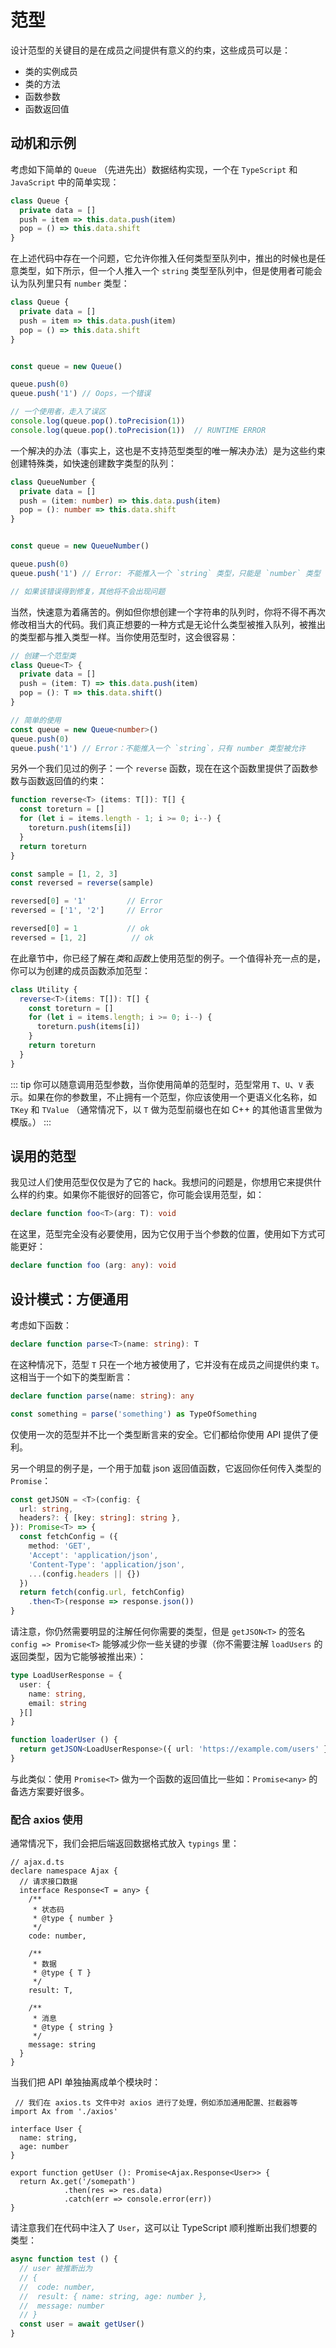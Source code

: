 # 范型

设计范型的关键目的是在成员之间提供有意义的约束，这些成员可以是：

- 类的实例成员
- 类的方法
- 函数参数
- 函数返回值

## 动机和示例

考虑如下简单的 `Queue` （先进先出）数据结构实现，一个在 `TypeScript` 和 `JavaScript` 中的简单实现：

```ts
class Queue {
  private data = []
  push = item => this.data.push(item)
  pop = () => this.data.shift
}
```

在上述代码中存在一个问题，它允许你推入任何类型至队列中，推出的时候也是任意类型，如下所示，但一个人推入一个 `string` 类型至队列中，但是使用者可能会认为队列里只有 `number` 类型：

```ts
class Queue {
  private data = []
  push = item => this.data.push(item)
  pop = () => this.data.shift
}


const queue = new Queue()

queue.push(0)
queue.push('1') // Oops，一个错误

// 一个使用者，走入了误区
console.log(queue.pop().toPrecision(1))
console.log(queue.pop().toPrecision(1))  // RUNTIME ERROR
```

一个解决的办法（事实上，这也是不支持范型类型的唯一解决办法）是为这些约束创建特殊类，如快速创建数字类型的队列：

```ts
class QueueNumber {
  private data = []
  push = (item: number) => this.data.push(item)
  pop = (): number => this.data.shift
}


const queue = new QueueNumber()

queue.push(0)
queue.push('1') // Error: 不能推入一个 `string` 类型，只能是 `number` 类型

// 如果该错误得到修复，其他将不会出现问题
```

当然，快速意为着痛苦的。例如但你想创建一个字符串的队列时，你将不得不再次修改相当大的代码。我们真正想要的一种方式是无论什么类型被推入队列，被推出的类型都与推入类型一样。当你使用范型时，这会很容易：

```ts
// 创建一个范型类
class Queue<T> {
  private data = []
  push = (item: T) => this.data.push(item)
  pop = (): T => this.data.shift()
}

// 简单的使用
const queue = new Queue<number>()
queue.push(0)
queue.push('1') // Error：不能推入一个 `string`，只有 number 类型被允许
```

另外一个我们见过的例子：一个 `reverse` 函数，现在在这个函数里提供了函数参数与函数返回值的约束：

```ts
function reverse<T> (items: T[]): T[] {
  const toreturn = []
  for (let i = items.length - 1; i >= 0; i--) {
    toreturn.push(items[i])
  }
  return toreturn
}

const sample = [1, 2, 3]
const reversed = reverse(sample)

reversed[0] = '1'         // Error
reversed = ['1', '2']     // Error

reversed[0] = 1           // ok
reversed = [1, 2]          // ok
```

在此章节中，你已经了解在*类*和*函数*上使用范型的例子。一个值得补充一点的是，你可以为创建的成员函数添加范型：

```ts
class Utility {
  reverse<T>(items: T[]): T[] {
    const toreturn = []
    for (let i = items.length; i >= 0; i--) {
      toreturn.push(items[i])
    }
    return toreturn
  }
}
```

::: tip
你可以随意调用范型参数，当你使用简单的范型时，范型常用 `T`、`U`、`V` 表示。如果在你的参数里，不止拥有一个范型，你应该使用一个更语义化名称，如 `TKey` 和 `TValue` （通常情况下，以 `T` 做为范型前缀也在如 C++ 的其他语言里做为模版。）
:::

## 误用的范型

我见过人们使用范型仅仅是为了它的 hack。我想问的问题是，你想用它来提供什么样的约束。如果你不能很好的回答它，你可能会误用范型，如：

```ts
declare function foo<T>(arg: T): void
```

在这里，范型完全没有必要使用，因为它仅用于当个参数的位置，使用如下方式可能更好：

```ts
declare function foo (arg: any): void
```

## 设计模式：方便通用

考虑如下函数：

```ts
declare function parse<T>(name: string): T
```

在这种情况下，范型 `T` 只在一个地方被使用了，它并没有在成员之间提供约束 `T`。这相当于一个如下的类型断言：

```ts
declare function parse(name: string): any

const something = parse('something') as TypeOfSomething
```

仅使用一次的范型并不比一个类型断言来的安全。它们都给你使用 API 提供了便利。

另一个明显的例子是，一个用于加载 json 返回值函数，它返回你任何传入类型的 `Promise`：

```ts
const getJSON = <T>(config: {
  url: string,
  headers?: { [key: string]: string },
}): Promise<T> => {
  const fetchConfig = ({
    method: 'GET',
    'Accept': 'application/json',
    'Content-Type': 'application/json',
    ...(config.headers || {})
  })
  return fetch(config.url, fetchConfig)
    .then<T>(response => response.json())
}
```

请注意，你仍然需要明显的注解任何你需要的类型，但是 `getJSON<T>` 的签名 `config => Promise<T>` 能够减少你一些关键的步骤（你不需要注解 `loadUsers` 的返回类型，因为它能够被推出来）：

```ts
type LoadUserResponse = {
  user: {
    name: string,
    email: string
  }[]
}

function loaderUser () {
  return getJSON<LoadUserResponse>({ url: 'https://example.com/users' })
}
```

与此类似：使用 `Promise<T>` 做为一个函数的返回值比一些如：`Promise<any>` 的备选方案要好很多。

### 配合 axios 使用

通常情况下，我们会把后端返回数据格式放入 `typings` 里：

```ts{4,15}
// ajax.d.ts
declare namespace Ajax {
  // 请求接口数据
  interface Response<T = any> {
    /**
     * 状态码
     * @type { number }
     */
    code: number,

    /**
     * 数据
     * @type { T }
     */
    result: T,

    /**
     * 消息
     * @type { string }
     */
    message: string
  }
}
```

当我们把 API 单独抽离成单个模块时：

```ts{9}
 // 我们在 axios.ts 文件中对 axios 进行了处理，例如添加通用配置、拦截器等
import Ax from './axios'

interface User {
  name: string,
  age: number
}

export function getUser (): Promise<Ajax.Response<User>> {
  return Ax.get('/somepath')
            .then(res => res.data)
            .catch(err => console.error(err))
}
```

请注意我们在代码中注入了 `User`，这可以让 TypeScript 顺利推断出我们想要的类型：

```ts
async function test () {
  // user 被推断出为
  // {
  //  code: number,
  //  result: { name: string, age: number },
  //  message: number
  // }
  const user = await getUser()
}
```
